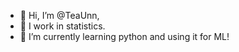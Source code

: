 - 👋 Hi, I’m @TeaUnn,
- 👀 I work in statistics.
- 🌱 I’m currently learning python and using it for ML!

<!---
TeaUnn/TeaUnn is a ✨ special ✨ repository because its `README.md` (this file) appears on your GitHub profile.
You can click the Preview link to take a look at your changes.
--->
